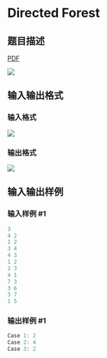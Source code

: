 # Directed Forest

## 题目描述

[problemUrl]: https://uva.onlinejudge.org/index.php?option=com_onlinejudge&Itemid=8&category=866&page=show_problem&problem=4936

[PDF](https://uva.onlinejudge.org/external/130/p13038.pdf)

![](https://cdn.luogu.com.cn/upload/vjudge_pic/UVA13038/6c3dd934b6d2271d76e1f773e10ad34bc9f2b368.png)

## 输入输出格式

### 输入格式

![](https://cdn.luogu.com.cn/upload/vjudge_pic/UVA13038/f1168436e4f789117815e1e1f11d0045c488920d.png)

### 输出格式

![](https://cdn.luogu.com.cn/upload/vjudge_pic/UVA13038/68378b880ae0e06be6d9c4411674a1abf2f552f9.png)

## 输入输出样例

### 输入样例 #1

```cpp
3
4 2
1 2
3 4
4 3
1 2
2 3
4 1
7 3
3 6
3 7
1 5
```


### 输出样例 #1

```cpp
Case 1: 2
Case 2: 4
Case 3: 2
```



